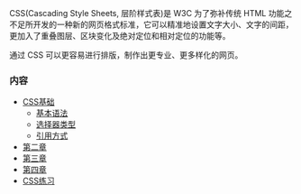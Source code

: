 
CSS(Cascading Style Sheets, 层阶样式表)是 W3C 为了弥补传统 HTML 功能之不足所开发的一种新的网页格式标准，它可以精准地设置文字大小、文字的间距，更加入了重叠图层、区块变化及绝对定位和相对定位的功能等。

通过 CSS 可以更容易进行排版，制作出更专业、更多样化的网页。


### 内容

* [CSS基础](ch01)
   * [基本语法](ch01/01_基本语法.md)
   * [选择器类型](ch01/02_选择器类型.md)
   * [引用方式](ch01/03_引用方式.md)
* [第二章](ch02)
* [第三章](ch03)
* [第四章](ch04)
* [CSS练习](ch05)
